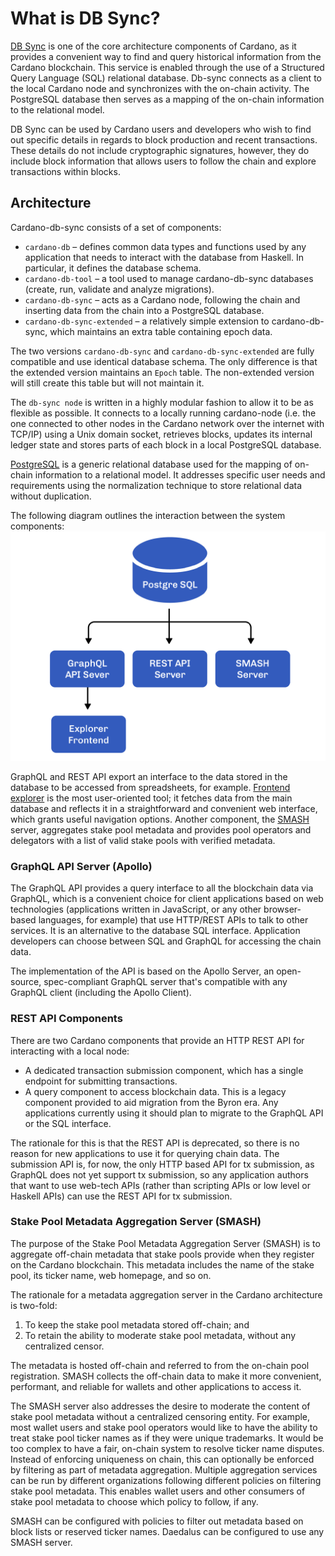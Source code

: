 # What is DB Sync?

[DB Sync](https://docs.cardano.org/projects/cardano-db-sync/en/latest/) is one of the core architecture components of Cardano, as it provides a convenient way to find and query historical information from the Cardano blockchain. This service is enabled through the use of a Structured Query Language (SQL) relational database. Db-sync connects as a client to the local Cardano node and synchronizes with the on-chain activity. The PostgreSQL database then serves as a mapping of the on-chain information to the relational model.

DB Sync can be used by Cardano users and developers who wish to find out specific details in regards to block production and recent transactions. These details do not include cryptographic signatures, however, they do include block information that allows users to follow the chain and explore transactions within blocks.

## Architecture

Cardano-db-sync consists of a set of components:

-   `cardano-db` – defines common data types and functions used by any application that needs to interact with the database from Haskell. In particular, it defines the database schema.
-   `cardano-db-tool` – a tool used to manage cardano-db-sync databases (create, run, validate and analyze migrations).
-   `cardano-db-sync` – acts as a Cardano node, following the chain and inserting data from the chain into a PostgreSQL database.
-   `cardano-db-sync-extended` – a relatively simple extension to cardano-db-sync, which maintains an extra table containing epoch data.

The two versions `cardano-db-sync` and `cardano-db-sync-extended` are fully compatible and use identical database schema. The only difference is that the extended version maintains an `Epoch` table. The non-extended version will still create this table but will not maintain it.

The `db-sync node` is written in a highly modular fashion to allow it to be as flexible as possible. It connects to a locally running cardano-node (i.e. the one connected to other nodes in the Cardano network over the internet with TCP/IP) using a Unix domain socket, retrieves blocks, updates its internal ledger state and stores parts of each block in a local PostgreSQL database. 

[PostgreSQL](https://www.postgresql.org/) is a generic relational database used for the mapping of on-chain information to a relational model. It addresses specific user needs and requirements using the normalization technique to store relational data without duplication. 

The following diagram outlines the interaction between the system components:
![db-sync-architecture](postgreSQL.png)

GraphQL and REST API export an interface to the data stored in the database to be accessed from spreadsheets, for example. [Frontend explorer](https://explorer.cardano.org/en) is the most user-oriented tool; it fetches data from the main database and reflects it in a straightforward and convenient web interface, which grants useful navigation options. Another component, the [SMASH](https://docs.cardano.org/en/latest/getting-started/stake-pool-operators/SMASH-metadata-management.html) server, aggregates stake pool metadata and provides pool operators and delegators with a list of valid stake pools with verified metadata.

### GraphQL API Server (Apollo)

The GraphQL API provides a query interface to all the blockchain data via GraphQL, which is a convenient choice for client applications based on web technologies (applications written in JavaScript, or any other browser-based languages, for example) that use HTTP/REST APIs to talk to other services. It is an alternative to the database SQL interface. Application developers can choose between SQL and GraphQL for accessing the chain data.

The implementation of the API is based on the Apollo Server, an open-source, spec-compliant GraphQL server that's compatible with any GraphQL client (including the Apollo Client).

### REST API Components

There are two Cardano components that provide an HTTP REST API for interacting with a local node:

* A dedicated transaction submission component, which has a single endpoint for submitting transactions.
* A query component to access blockchain data. This is a legacy component provided to aid migration from the Byron era. Any applications currently using it should plan to migrate to the GraphQL API or the SQL interface.

The rationale for this is that the REST API is deprecated, so there is no reason for new applications to use it for querying chain data. The submission API is, for now, the only HTTP based API for tx submission, as GraphQL does not yet support tx submission, so any application authors that want to use web-tech APIs (rather than scripting APIs or low level or Haskell APIs) can use the REST API for tx submission.

### Stake Pool Metadata Aggregation Server (SMASH)

The purpose of the Stake Pool Metadata Aggregation Server (SMASH) is to aggregate off-chain metadata that stake pools provide when they register on the Cardano blockchain. This metadata includes the name of the stake pool, its ticker name, web homepage, and so on.

The rationale for a metadata aggregation server in the Cardano architecture is two-fold:

1. To keep the stake pool metadata stored off-chain; and
2. To retain the ability to moderate stake pool metadata, without any centralized censor.

The metadata is hosted off-chain and referred to from the on-chain pool registration. SMASH collects the off-chain data to make it more convenient, performant, and reliable for wallets and other applications to access it.

The SMASH server also addresses the desire to moderate the content of stake pool metadata without a centralized censoring entity. For example, most wallet users and stake pool operators would like to have the ability to treat stake pool ticker names as if they were unique trademarks. It would be too complex to have a fair, on-chain system to resolve ticker name disputes. Instead of enforcing uniqueness on chain, this can optionally be enforced by filtering as part of metadata aggregation. Multiple aggregation services can be run by different organizations following different policies on filtering stake pool metadata. This enables wallet users and other consumers of stake pool metadata to choose which policy to follow, if any.

SMASH can be configured with policies to filter out metadata based on block lists or reserved ticker names. Daedalus can be configured to use any SMASH server.
